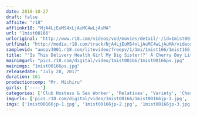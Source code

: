 ```yaml
---
date: 2018-10-27
draft: false
affsite: "r18"
afflinkr18: "NjA4LjEuMS4xLjAuMC4wLjAuMA"
url: "1mist00166"
urloriginal: "http://www.r18.com/videos/vod/movies/detail/-/id=1mist00166"
urlfinal: "http://media.r18.com/track/NjA4LjEuMS4xLjAuMC4wLjAuMA/videos/vod/movies/detail/-/id=1mist00166"
samplevid: "awspv3001.r18.com/litevideo/freepv/1/1mi/1mist166/1mist166_dmb_w.mp4"
title: "'Is This Delivery Health Girl My Big Sister!?' A Cherry Boy Little Brother Discovers That His Big Sister Is Working As A Call Girl And Picks Her! Big Sister Is Confused While Doing Her Job, But When She Finds Out That Her Little Brother Is Still A Cherry Boy, She Decides To Pop His Cherry And Starts Creampie Raw Footage Sex! It Got So Exciting That He Creampie Fucked Her Over And Over Again We Bring You This Peeping Footage Of A Real Brother And Sister Committing Incest"
mainimgurl: "pics.r18.com/digital/video/1mist00166/1mist00166ps.jpg"
mainimgs: "1mist00166ps.jpg"
releasedate: "July 20, 2017"
duration: 161
productioncomp: "Mr. Michiru"
girls: ['----']
categories: ['Club Hostess & Sex Worker', 'Relatives', 'Variety', 'Cherry Boy', 'Sister', 'Hi-Def']
imgurls: ['pics.r18.com/digital/video/1mist00166/1mist00166jp-1.jpg', 'pics.r18.com/digital/video/1mist00166/1mist00166jp-2.jpg', 'pics.r18.com/digital/video/1mist00166/1mist00166jp-3.jpg', 'pics.r18.com/digital/video/1mist00166/1mist00166jp-4.jpg', 'pics.r18.com/digital/video/1mist00166/1mist00166jp-5.jpg', 'pics.r18.com/digital/video/1mist00166/1mist00166jp-6.jpg', 'pics.r18.com/digital/video/1mist00166/1mist00166jp-7.jpg', 'pics.r18.com/digital/video/1mist00166/1mist00166jp-8.jpg', 'pics.r18.com/digital/video/1mist00166/1mist00166jp-9.jpg', 'pics.r18.com/digital/video/1mist00166/1mist00166jp-10.jpg', 'pics.r18.com/digital/video/1mist00166/1mist00166jp-11.jpg', 'pics.r18.com/digital/video/1mist00166/1mist00166jp-12.jpg', 'pics.r18.com/digital/video/1mist00166/1mist00166jp-13.jpg', 'pics.r18.com/digital/video/1mist00166/1mist00166jp-14.jpg', 'pics.r18.com/digital/video/1mist00166/1mist00166jp-15.jpg', 'pics.r18.com/digital/video/1mist00166/1mist00166jp-16.jpg', 'pics.r18.com/digital/video/1mist00166/1mist00166jp-17.jpg', 'pics.r18.com/digital/video/1mist00166/1mist00166jp-18.jpg', 'pics.r18.com/digital/video/1mist00166/1mist00166jp-19.jpg', 'pics.r18.com/digital/video/1mist00166/1mist00166jp-20.jpg']
imgs: ['1mist00166jp-1.jpg', '1mist00166jp-2.jpg', '1mist00166jp-3.jpg', '1mist00166jp-4.jpg', '1mist00166jp-5.jpg', '1mist00166jp-6.jpg', '1mist00166jp-7.jpg', '1mist00166jp-8.jpg', '1mist00166jp-9.jpg', '1mist00166jp-10.jpg', '1mist00166jp-11.jpg', '1mist00166jp-12.jpg', '1mist00166jp-13.jpg', '1mist00166jp-14.jpg', '1mist00166jp-15.jpg', '1mist00166jp-16.jpg', '1mist00166jp-17.jpg', '1mist00166jp-18.jpg', '1mist00166jp-19.jpg', '1mist00166jp-20.jpg']
---
```

